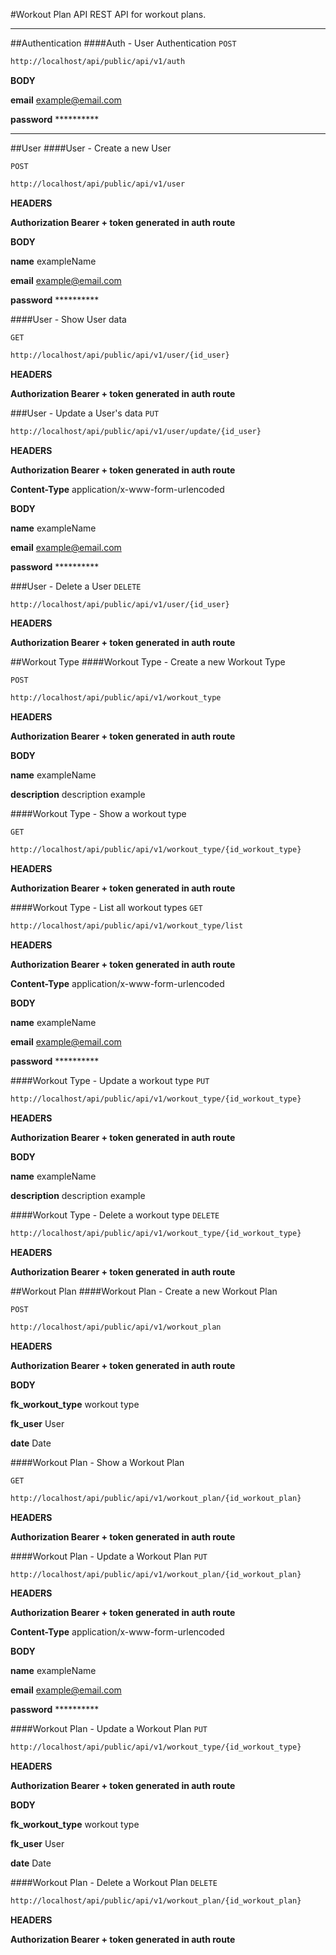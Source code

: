 #Workout Plan API
REST API for workout plans.

---

##Authentication
####Auth - User Authentication 
`POST`
```sh
http://localhost/api/public/api/v1/auth
```

**BODY**

**email**   example@email.com

**password**    **********

---



##User
####User - Create a new User 

`POST`
```sh
http://localhost/api/public/api/v1/user
```

**HEADERS**

**Authorization Bearer + token generated in auth route**

**BODY**

**name**   exampleName

**email**   example@email.com

**password**    **********

####User - Show User data 

`GET`
```sh
http://localhost/api/public/api/v1/user/{id_user}
```

**HEADERS**

**Authorization Bearer + token generated in auth route**

###User - Update a User's data
`PUT`

```sh
http://localhost/api/public/api/v1/user/update/{id_user}
```

**HEADERS**

**Authorization Bearer + token generated in auth route**

**Content-Type**   application/x-www-form-urlencoded

**BODY**

**name**   exampleName

**email**   example@email.com

**password**    **********


###User - Delete a User
`DELETE`

```sh
http://localhost/api/public/api/v1/user/{id_user}
```

**HEADERS**

**Authorization Bearer + token generated in auth route**



##Workout Type
####Workout Type - Create a new Workout Type

`POST`
```sh
http://localhost/api/public/api/v1/workout_type
```

**HEADERS**

**Authorization Bearer + token generated in auth route**

**BODY**

**name**   exampleName

**description**   description example


####Workout Type - Show a workout type

`GET`
```sh
http://localhost/api/public/api/v1/workout_type/{id_workout_type}
```

**HEADERS**

**Authorization Bearer + token generated in auth route**

####Workout Type - List all workout types
`GET`

```sh
http://localhost/api/public/api/v1/workout_type/list
```

**HEADERS**

**Authorization Bearer + token generated in auth route**

**Content-Type**   application/x-www-form-urlencoded

**BODY**

**name**   exampleName

**email**   example@email.com

**password**    **********


####Workout Type - Update a workout type
`PUT`

```sh
http://localhost/api/public/api/v1/workout_type/{id_workout_type}
```

**HEADERS**

**Authorization Bearer + token generated in auth route**

**BODY**

**name**   exampleName

**description**   description example

####Workout Type - Delete a workout type
`DELETE`

```sh
http://localhost/api/public/api/v1/workout_type/{id_workout_type}
```

**HEADERS**

**Authorization Bearer + token generated in auth route**



##Workout Plan
####Workout Plan - Create a new Workout Plan

`POST`
```sh
http://localhost/api/public/api/v1/workout_plan
```

**HEADERS**

**Authorization Bearer + token generated in auth route**

**BODY**

**fk_workout_type** workout type

**fk_user** User 

**date** Date


####Workout Plan - Show a Workout Plan

`GET`
```sh
http://localhost/api/public/api/v1/workout_plan/{id_workout_plan}
```

**HEADERS**

**Authorization Bearer + token generated in auth route**

####Workout Plan - Update a  Workout Plan
`PUT`

```sh
http://localhost/api/public/api/v1/workout_plan/{id_workout_plan}
```

**HEADERS**

**Authorization Bearer + token generated in auth route**

**Content-Type**   application/x-www-form-urlencoded

**BODY**

**name**   exampleName

**email**   example@email.com

**password**    **********


####Workout Plan - Update a Workout Plan
`PUT`

```sh
http://localhost/api/public/api/v1/workout_type/{id_workout_type}
```

**HEADERS**

**Authorization Bearer + token generated in auth route**

**BODY**

**fk_workout_type** workout type

**fk_user** User 

**date** Date

####Workout Plan - Delete a Workout Plan
`DELETE`

```sh
http://localhost/api/public/api/v1/workout_plan/{id_workout_plan}
```

**HEADERS**

**Authorization Bearer + token generated in auth route**
